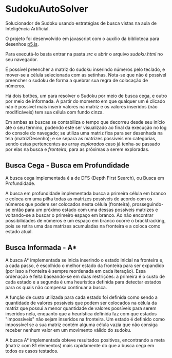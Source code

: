 # SudokuAutoSolver

Solucionador de Sudoku usando estratégias de busca vistas na aula de Inteligência Artificial.

O projeto foi desenvolvido em javascript com o auxílio da biblioteca para desenhos [p5.js](https://p5js.org/).

Para executá-lo basta entrar na pasta _src_ e abrir o arquivo _sudoku.html_ no seu navegador.

É possível preencher a matriz do sudoku inserindo números pelo teclado, e mover-se a célula selecionada com as setinhas. Nota-se que não é possível preencher o sudoku de forma a quebrar sua regra de colocação de números.

Há dois botões, um para resolver o Sudoku por meio de busca cega, e outro por meio de informada. A partir do momento em que qualquer um é clicado não é possível mais inserir valores na matriz e os valores inseridos (não modificáveis) tem sua célula com fundo cinza.

Em ambas as buscas se contabiliza o tempo que decorreu desde seu início até o seu término, podendo este ser visualizado ao final da execução no log do console do navegado; se utiliza uma matriz fixa para ser desenhada na tela (matrizDesenho); e se separa as matrizes possíveis em categorias, sendo estas pertencentes ao array _explorados_ caso já tenha-se passado por elas na busca e _fronteira_, para as próximas a serem exploradas.

## Busca Cega - Busca em Profundidade

A busca cega implementada é a de DFS (Depth First Search), ou Busca em Profundidade.

A busca em profundidade implementada busca a primeira célula em branco e coloca em uma pilha todas as matrizes possíveis de acordo com os números que podem ser colocados nesta célula (fronteira), prosseguindo-se então para um próximo estado com uma dessas possíveis matrizes e voltando-se a buscar o primeiro espaço em branco. Ao não encontrar possibilidades de números e um espaço em branco ocorre o bracktracking, pois se retira uma das matrizes acumuladas na fronteira e a coloca como estado atual.

## Busca Informada - A*

A busca A* implementada se inicia inserindo o estado inicial na fronteira e, a cada passo, é escolhido o melhor estado da fronteira para ser expandido (por isso a fronteira é sempre reordenada em cada iteração). Essa ordenação é feita baseando-se em duas restrições: a primeira é o custo de cada estado e a segunda é uma heurística definida para detectar estados para os quais não compensa continuar a busca.

A função de custo utilizada para cada estado foi definida como sendo a quantidade de valores possíveis que podem ser colocados na célula da matriz que possui a menor quantidade de valores possíveis para serem inseridos nela, enquanto que a heurística definida faz com que estados "impossíveis" não sejam inseridos na fronteira. Um estado é definido como impossível se a sua matriz contém alguma célula vazia que não consiga receber nenhum valor em um movimento válido do sudoku.

A busca A* implementada obteve resultados positivos, encontrando a meta (matriz com 81 elementos) mais rapidamente do que a busca cega em todos os casos testados.
